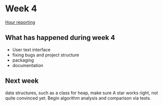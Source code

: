 # Week 4

[Hour reporting](https://github.com/synesteesia/pathAlgorithms/blob/master/documentation/weeklyReports/Hour_reporting.md)

## What has happened during week 4

* User text interface
* fixing bugs and project structure
* packaging
* documentation


## Next week

data structures, such as a class for heap, 
make sure A star works right, not quite convinced yet.
Begin algorithm analysis and comparison via tests.

